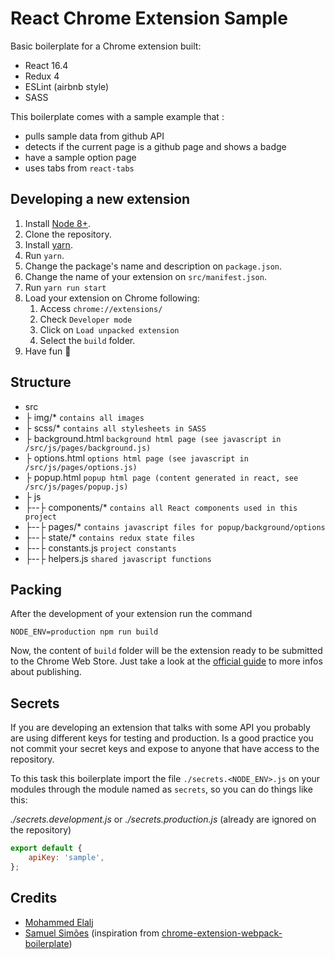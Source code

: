 # React Chrome Extension Sample

Basic boilerplate for a Chrome extension built:
 - React 16.4
 - Redux 4
 - ESLint (airbnb style)
 - SASS

This boilerplate comes with a sample example that :
 - pulls sample data from github API
 - detects if the current page is a github page and shows a badge
 - have a sample option page
 - uses tabs from `react-tabs`

## Developing a new extension
1. Install [Node 8+](https://nodejs.org).
2. Clone the repository.
3. Install [yarn](https://yarnpkg.com/lang/en/docs/install/).
4. Run `yarn`.
5. Change the package's name and description on `package.json`.
6. Change the name of your extension on `src/manifest.json`.
7. Run `yarn run start`
8. Load your extension on Chrome following:
    1. Access `chrome://extensions/`
    2. Check `Developer mode`
    3. Click on `Load unpacked extension`
    4. Select the `build` folder.
9. Have fun 🚀

## Structure
- src
- ├ img/* `contains all images`
- ├ scss/* `contains all stylesheets in SASS`
- ├ background.html `background html page (see javascript in /src/js/pages/background.js)`
- ├ options.html `options html page (see javascript in /src/js/pages/options.js)`
- ├ popup.html `popup html page (content generated in react, see /src/js/pages/popup.js)`
- ├ js
- ├--├ components/* `contains all React components used in this project`
- ├--├ pages/* `contains javascript files for popup/background/options`
- ├--├ state/* `contains redux state files`
- ├--├ constants.js `project constants`
- ├--├ helpers.js `shared javascript functions`

## Packing
After the development of your extension run the command

```shell
NODE_ENV=production npm run build
```
Now, the content of `build` folder will be the extension ready to be submitted to the Chrome Web Store. Just take a look at the [official guide](https://developer.chrome.com/webstore/publish) to more infos about publishing.

## Secrets
If you are developing an extension that talks with some API you probably are using different keys for testing and production. Is a good practice you not commit your secret keys and expose to anyone that have access to the repository.

To this task this boilerplate import the file `./secrets.<NODE_ENV>.js` on your modules through the module named as `secrets`, so you can do things like this:

_./secrets.development.js_ or _./secrets.production.js_ (already are ignored on the repository)
```js
export default {
    apiKey: 'sample',
};
```

## Credits
- [Mohammed Elalj](https://www.tonoid.com)
- [Samuel Simões](https://www.github.com/samuelsimoes) (inspiration from [chrome-extension-webpack-boilerplate](https://github.com/samuelsimoes/chrome-extension-webpack-boilerplate))